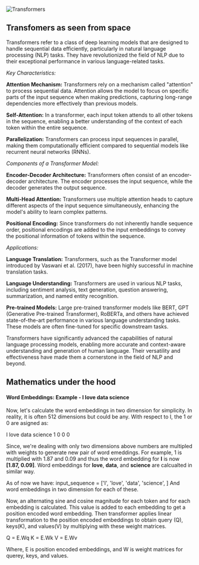 
![Transformers](https://machinelearningmastery.com/wp-content/uploads/2021/08/attention_research_1.png)


## Transfomers as seen from space
Transformers refer to a class of deep learning models that are designed to handle sequential data efficiently, particularly in natural language processing (NLP) tasks. They have revolutionized the field of NLP due to their exceptional performance in various language-related tasks.

*Key Characteristics:*

**Attention Mechanism:** Transformers rely on a mechanism called "attention" to process sequential data. Attention allows the model to focus on specific parts of the input sequence when making predictions, capturing long-range dependencies more effectively than previous models.

**Self-Attention:** In a transformer, each input token attends to all other tokens in the sequence, enabling a better understanding of the context of each token within the entire sequence.

**Parallelization:** Transformers can process input sequences in parallel, making them computationally efficient compared to sequential models like recurrent neural networks (RNNs).

*Components of a Transformer Model:*

**Encoder-Decoder Architecture:** Transformers often consist of an encoder-decoder architecture. The encoder processes the input sequence, while the decoder generates the output sequence.

**Multi-Head Attention:** Transformers use multiple attention heads to capture different aspects of the input sequence simultaneously, enhancing the model's ability to learn complex patterns.

**Positional Encoding:** Since transformers do not inherently handle sequence order, positional encodings are added to the input embeddings to convey the positional information of tokens within the sequence.

*Applications:*

**Language Translation:** Transformers, such as the Transformer model introduced by Vaswani et al. (2017), have been highly successful in machine translation tasks.

**Language Understanding:** Transformers are used in various NLP tasks, including sentiment analysis, text generation, question answering, summarization, and named entity recognition.

**Pre-trained Models:** Large pre-trained transformer models like BERT, GPT (Generative Pre-trained Transformer), RoBERTa, and others have achieved state-of-the-art performance in various language understanding tasks. These models are often fine-tuned for specific downstream tasks.

Transformers have significantly advanced the capabilities of natural language processing models, enabling more accurate and context-aware understanding and generation of human language. Their versatility and effectiveness have made them a cornerstone in the field of NLP and beyond.

## Mathematics under the hood
#### Word Embeddings: Example - I love data science

Now, let's calculate the word embeddings in two dimension for simplicity. In reality, it is often 512 dimensions but could be any. With respect to I, the 1 or 0 are asigned as:

I love data science
1   0    0     0  

Since, we're dealing with only two dimensions above numbers are multipled with weights to generate new pair of word emeddings. For example, 1 is multiplied with 1.87 and 0.09 and thus the word embedding for **I** is now **[1.87, 0.09]**. Word embeddings for **love**, **data**, and **science** are calcualted in similar way.

As of now we have:
input_sequence = ['I', 'love', 'data', 'science', <eos>]
And word embeddings in two dimension for each of these.

Now, an alternating sine and cosine magnitude for each token and for each embedding is calculated. This value is added to each embedding to get a position encoded word embedding.
Then transformer applies linear transformation to the position encoded embeddings to obtain query (Q), keys(K), and values(V) by multiplying with these weight matrices.

Q = E.Wq 
K = E.Wk
V = E.Wv

Where, E is position encoded embeddings, and W is weight matrices for querey, keys, and values.




